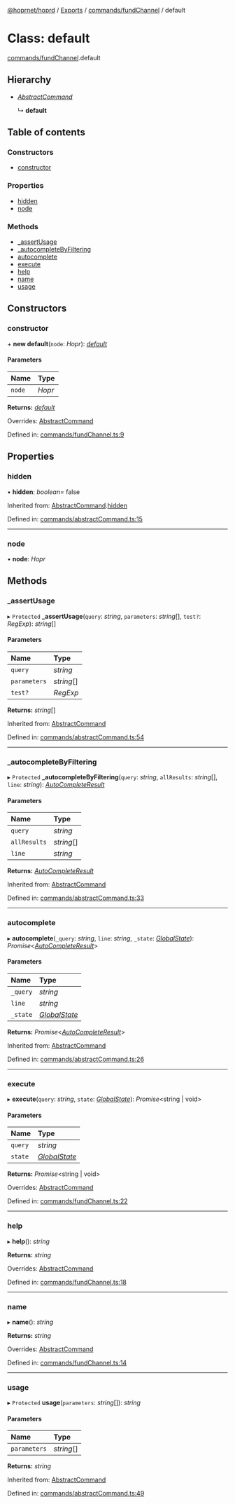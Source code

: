 [@hoprnet/hoprd](../README.md) / [Exports](../modules.md) / [commands/fundChannel](../modules/commands_fundchannel.md) / default

# Class: default

[commands/fundChannel](../modules/commands_fundchannel.md).default

## Hierarchy

- [*AbstractCommand*](commands_abstractcommand.abstractcommand.md)

  ↳ **default**

## Table of contents

### Constructors

- [constructor](commands_fundchannel.default.md#constructor)

### Properties

- [hidden](commands_fundchannel.default.md#hidden)
- [node](commands_fundchannel.default.md#node)

### Methods

- [\_assertUsage](commands_fundchannel.default.md#_assertusage)
- [\_autocompleteByFiltering](commands_fundchannel.default.md#_autocompletebyfiltering)
- [autocomplete](commands_fundchannel.default.md#autocomplete)
- [execute](commands_fundchannel.default.md#execute)
- [help](commands_fundchannel.default.md#help)
- [name](commands_fundchannel.default.md#name)
- [usage](commands_fundchannel.default.md#usage)

## Constructors

### constructor

\+ **new default**(`node`: *Hopr*): [*default*](commands_fundchannel.default.md)

#### Parameters

| Name | Type |
| :------ | :------ |
| `node` | *Hopr* |

**Returns:** [*default*](commands_fundchannel.default.md)

Overrides: [AbstractCommand](commands_abstractcommand.abstractcommand.md)

Defined in: [commands/fundChannel.ts:9](https://github.com/hoprnet/hoprnet/blob/448a47a/packages/hoprd/src/commands/fundChannel.ts#L9)

## Properties

### hidden

• **hidden**: *boolean*= false

Inherited from: [AbstractCommand](commands_abstractcommand.abstractcommand.md).[hidden](commands_abstractcommand.abstractcommand.md#hidden)

Defined in: [commands/abstractCommand.ts:15](https://github.com/hoprnet/hoprnet/blob/448a47a/packages/hoprd/src/commands/abstractCommand.ts#L15)

___

### node

• **node**: *Hopr*

## Methods

### \_assertUsage

▸ `Protected` **_assertUsage**(`query`: *string*, `parameters`: *string*[], `test?`: *RegExp*): *string*[]

#### Parameters

| Name | Type |
| :------ | :------ |
| `query` | *string* |
| `parameters` | *string*[] |
| `test?` | *RegExp* |

**Returns:** *string*[]

Inherited from: [AbstractCommand](commands_abstractcommand.abstractcommand.md)

Defined in: [commands/abstractCommand.ts:54](https://github.com/hoprnet/hoprnet/blob/448a47a/packages/hoprd/src/commands/abstractCommand.ts#L54)

___

### \_autocompleteByFiltering

▸ `Protected` **_autocompleteByFiltering**(`query`: *string*, `allResults`: *string*[], `line`: *string*): [*AutoCompleteResult*](../modules/commands_abstractcommand.md#autocompleteresult)

#### Parameters

| Name | Type |
| :------ | :------ |
| `query` | *string* |
| `allResults` | *string*[] |
| `line` | *string* |

**Returns:** [*AutoCompleteResult*](../modules/commands_abstractcommand.md#autocompleteresult)

Inherited from: [AbstractCommand](commands_abstractcommand.abstractcommand.md)

Defined in: [commands/abstractCommand.ts:33](https://github.com/hoprnet/hoprnet/blob/448a47a/packages/hoprd/src/commands/abstractCommand.ts#L33)

___

### autocomplete

▸ **autocomplete**(`_query`: *string*, `line`: *string*, `_state`: [*GlobalState*](../modules/commands_abstractcommand.md#globalstate)): *Promise*<[*AutoCompleteResult*](../modules/commands_abstractcommand.md#autocompleteresult)\>

#### Parameters

| Name | Type |
| :------ | :------ |
| `_query` | *string* |
| `line` | *string* |
| `_state` | [*GlobalState*](../modules/commands_abstractcommand.md#globalstate) |

**Returns:** *Promise*<[*AutoCompleteResult*](../modules/commands_abstractcommand.md#autocompleteresult)\>

Inherited from: [AbstractCommand](commands_abstractcommand.abstractcommand.md)

Defined in: [commands/abstractCommand.ts:26](https://github.com/hoprnet/hoprnet/blob/448a47a/packages/hoprd/src/commands/abstractCommand.ts#L26)

___

### execute

▸ **execute**(`query`: *string*, `state`: [*GlobalState*](../modules/commands_abstractcommand.md#globalstate)): *Promise*<string \| void\>

#### Parameters

| Name | Type |
| :------ | :------ |
| `query` | *string* |
| `state` | [*GlobalState*](../modules/commands_abstractcommand.md#globalstate) |

**Returns:** *Promise*<string \| void\>

Overrides: [AbstractCommand](commands_abstractcommand.abstractcommand.md)

Defined in: [commands/fundChannel.ts:22](https://github.com/hoprnet/hoprnet/blob/448a47a/packages/hoprd/src/commands/fundChannel.ts#L22)

___

### help

▸ **help**(): *string*

**Returns:** *string*

Overrides: [AbstractCommand](commands_abstractcommand.abstractcommand.md)

Defined in: [commands/fundChannel.ts:18](https://github.com/hoprnet/hoprnet/blob/448a47a/packages/hoprd/src/commands/fundChannel.ts#L18)

___

### name

▸ **name**(): *string*

**Returns:** *string*

Overrides: [AbstractCommand](commands_abstractcommand.abstractcommand.md)

Defined in: [commands/fundChannel.ts:14](https://github.com/hoprnet/hoprnet/blob/448a47a/packages/hoprd/src/commands/fundChannel.ts#L14)

___

### usage

▸ `Protected` **usage**(`parameters`: *string*[]): *string*

#### Parameters

| Name | Type |
| :------ | :------ |
| `parameters` | *string*[] |

**Returns:** *string*

Inherited from: [AbstractCommand](commands_abstractcommand.abstractcommand.md)

Defined in: [commands/abstractCommand.ts:49](https://github.com/hoprnet/hoprnet/blob/448a47a/packages/hoprd/src/commands/abstractCommand.ts#L49)
